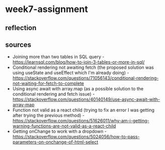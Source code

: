 # week7-assignment

## reflection

## sources

- Joining more than two tables in SQL query - https://learnsql.com/blog/how-to-join-3-tables-or-more-in-sql/
- Conditional rendering not awaiting fetch (the proposed solution was using useState and useEffect which I'm already doing) - https://stackoverflow.com/questions/71056143/conditional-rendering-not-waiting-for-fetch-to-complete
- Using async await with array.map (as a possible solution to the conditional rendering and fetch issue) - https://stackoverflow.com/questions/40140149/use-async-await-with-array-map
- Function not valid as a react child (trying to fix an error I was getting after trying the previous method) - https://stackoverflow.com/questions/51626011/why-am-i-getting-warning-functions-are-not-valid-as-a-react-child
- Getting onChange to work with a dropdown - https://stackoverflow.com/questions/5024056/how-to-pass-parameters-on-onchange-of-html-select
